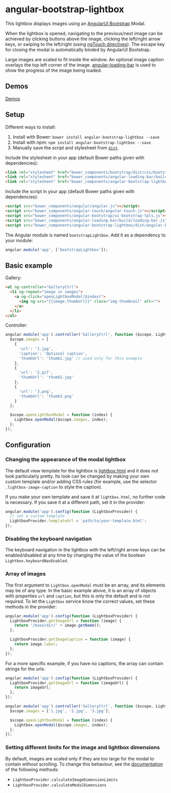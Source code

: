 # angular-bootstrap-lightbox

This lightbox displays images using an [AngularUI Bootstrap](http://angular-ui.github.io/bootstrap/) Modal.

When the lightbox is opened, navigating to the previous/next image can be achieved by clicking buttons above the image, clicking the left/right arrow keys, or swiping to the left/right (using [ngTouch directives](http://docs.angularjs.org/api/ngTouch/directive)). The escape key for closing the modal is automatically binded by AngularUI Bootstrap.

Large images are scaled to fit inside the window. An optional image caption overlays the top left corner of the image. [angular-loading-bar](https://github.com/chieffancypants/angular-loading-bar) is used to show the progress of the image being loaded.

## Demos

[Demos](http://compact.github.io/angular-bootstrap-lightbox/)

## Setup

Different ways to install:

1. Install with Bower: `bower install angular-bootstrap-lightbox --save`
2. Install with npm: `npm install angular-bootstrap-lightbox --save`
3. Manually save the script and stylesheet from [`dist`](dist).

Include the stylesheet in your app (default Bower paths given with dependencies):

```html
<link rel="stylesheet" href="bower_components/bootstrap/dist/css/bootstrap.css">
<link rel="stylesheet" href="bower_components/angular-loading-bar/build/loading-bar.css">
<link rel="stylesheet" href="bower_components/angular-bootstrap-lightbox/dist/angular-bootstrap-lightbox.css">
```

Include the script in your app (default Bower paths given with dependencies):

```html
<script src="bower_components/angular/angular.js"></script>
<script src="bower_components/angular-touch/angular-touch.js"></script>
<script src="bower_components/angular-bootstrap/ui-bootstrap-tpls.js"></script>
<script src="bower_components/angular-loading-bar/build/loading-bar.js"></script>
<script src="bower_components/angular-bootstrap-lightbox/dist/angular-bootstrap-lightbox.js"></script>
```

The Angular module is named `bootstrapLightbox`. Add it as a dependency to your module:

```js
angular.module('app', ['bootstrapLightbox']);
```

## Basic example

Gallery:

```html
<ul ng-controller="GalleryCtrl">
  <li ng-repeat="image in images">
    <a ng-click="openLightboxModal($index)">
      <img ng-src="{{image.thumbUrl}}" class="img-thumbnail" alt="">
    </a>
  </li>
</ul>
```

Controller:

```js
angular.module('app').controller('GalleryCtrl', function ($scope, Lightbox) {
  $scope.images = [
    {
      'url': '1.jpg',
      'caption': 'Optional caption',
      'thumbUrl': 'thumb1.jpg' // used only for this example
    },
    {
      'url': '2.gif',
      'thumbUrl': 'thumb2.jpg'
    },
    {
      'url': '3.png',
      'thumbUrl': 'thumb3.png'
    }
  ];

  $scope.openLightboxModal = function (index) {
    Lightbox.openModal($scope.images, index);
  };
});
```

## Configuration

### Changing the appearance of the modal lightbox

The default view template for the lightbox is [lightbox.html](src/lightbox.html) and it does not look particularly pretty. Its look can be changed by making your own custom template and/or adding CSS rules (for example, use the selector `.lightbox-image-caption` to style the caption).

If you make your own template and save it at `lightbox.html`, no further code is necessary. If you save it at a different path, set it in the provider:

```js
angular.module('app').config(function (LightboxProvider) {
  // set a custom template
  LightboxProvider.templateUrl = 'path/to/your-template.html';
});
```

### Disabling the keyboard navigation

The keyboard navigation in the lightbox with the left/right arrow keys can be enabled/disabled at any time by changing the value of the boolean `Lightbox.keyboardNavEnabled`.

### Array of images

The first argument to `Lightbox.openModal` must be an array, and its elements may be of any type. In the basic example above, it is an array of objects with properties `url` and `caption`, but this is only the default and is not required. To let the `Lightbox` service know the correct values, set these methods in the provider:

```js
angular.module('app').config(function (LightboxProvider) {
  LightboxProvider.getImageUrl = function (image) {
    return '/base/dir/' + image.getName();
  };

  LightboxProvider.getImageCaption = function (image) {
    return image.label;
  };
});
```

For a more specific example, if you have no captions, the array can contain strings for the urls:

```js
angular.module('app').config(function (LightboxProvider) {
  LightboxProvider.getImageUrl = function (imageUrl) {
    return imageUrl;
  };
});

angular.module('app').controller('GalleryCtrl', function ($scope, Lightbox) {
  $scope.images = ['1.jpg', '2.jpg', '3.jpg'];

  $scope.openLightboxModal = function (index) {
    Lightbox.openModal($scope.images, index);
  };
});
```

### Setting different limits for the image and lightbox dimensions

By default, images are scaled only if they are too large for the modal to contain without scrolling. To change this behaviour, see the [documentation](src/lightbox-service.js) of the following methods:

* `LightboxProvider.calculateImageDimensionLimits`
* `LightboxProvider.calculateModalDimensions`

